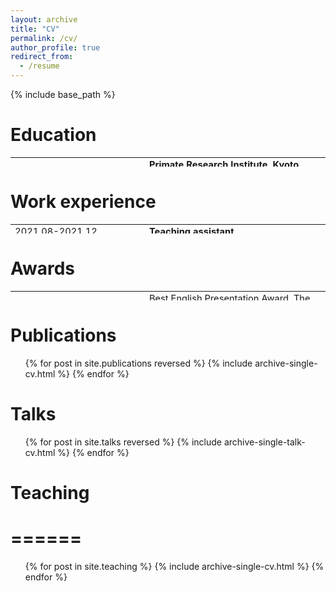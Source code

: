 ```yaml
---
layout: archive
title: "CV"
permalink: /cv/
author_profile: true
redirect_from:
  - /resume
---
```


{% include base_path %}

<style>
table {
    border-collapse: collapse;
}
table, th, td {
   border: 1px white;
   height: 15px;
   font-size: 11pt;
}
blockquote {
    border-left: solid blue;
    padding-left: 10px;
}
</style>

Education
======
<table>
    <tr>
        <td style="width: 200px;">2019.10-2022.09</td>
        <td><strong>Primate Research Institute, Kyoto University</strong></td>
        <td></td>
    </tr>
    <tr>
        <td></td>
        <td>Ph.D. Candidate, Biological sciences</td>
        <td></td>
    </tr>
    <tr>
        <td>2017.10-2019.09</td>
        <td><strong>Primate Research Institute, Kyoto University</strong></td>
        <td></td>
    </tr>
    <tr>
        <td></td>
        <td>Master of Science, Biological sciences</td>
        <td></td>
    </tr>
    <tr>
        <td>2015.09-2016.08</td>
        <td><strong>Primate Research Institute, Kyoto University</strong></td>
        <td></td>
    </tr>
    <tr>
        <td></td>
        <td>Exchange student</td>
        <td></td>
    </tr>
    <tr>
        <td>2012.09-2016.06</td>
        <td><strong>Sun Yat-sen University</strong></td>
        <td></td>
    </tr>
    <tr>
        <td></td>
        <td>Bachelor of Science, Biological sciences</td>
        <td></td>
    </tr>
</table>







Work experience
======
<table>
    <tr>
        <td style="width: 200px;">2021.08-2021.12</td>
        <td><strong>Teaching assistant</strong></td>
        <td></td>
    </tr>
    <tr>
        <td></td>
        <td>Interdisciplinary Seminar on Primatology 2021, Inuyama campus, Kyoto University</td>
        <td></td>
    </tr>
    <tr>
        <td>2021.04-2022.03</td>
        <td><strong>Teaching assistant</strong></td>
        <td></td>
    </tr>
    <tr>
        <td></td>
        <td>CICASP Seminar in Science Communication and the International Primatology Lecture Series, Inuyama campus, Kyoto University</td>
        <td></td>
    </tr>
    <tr>
        <td>2019.08-2019.12</td>
        <td><strong>Teaching assistant</strong></td>
        <td></td>
    </tr>
    <tr>
        <td></td>
        <td>Interdisciplinary Seminar on Primatology 2019, Inuyama campus, Kyoto University</td>
        <td></td>
    </tr>
</table>




  
Awards
======
<table>
    <tr>
        <td style="width: 200px;">2022.03</td>
        <td>Best English Presentation Award. The 69th Annual Meeting of the Ecological Society of Japan</td>
    </tr>
    <tr>
        <td>2021.10-2022.09</td>
        <td>Support for Pioneering Graduate Students presented by the Kyoto University Graduate Division</td>
    </tr>
    <tr>
        <td>2021.03</td>
        <td>English Presentation Audience Award. The 68th Annual Meeting of the Ecological Society of Japan</td>
    </tr>
    <tr>
        <td>2020.01</td>
        <td>Symposium of Integrative Biology: Oversea Travel Felloship for Young Researchers</td>
    </tr>
    <tr>
        <td>2020-2021</td>
        <td>Scholarship of Graduate School of Science Fund (Kyoto University)</td>
    </tr>
    <tr>
        <td>2015-2016</td>
        <td>The Sumitomo Corporation Scholarship</td>
    </tr>
</table>


Publications
======
  <ul>{% for post in site.publications reversed %}
    {% include archive-single-cv.html %}
  {% endfor %}</ul>
  
Talks
======
  <ul>{% for post in site.talks reversed %}
    {% include archive-single-talk-cv.html %}
  {% endfor %}</ul>
  
# Teaching
# ======
  <ul>{% for post in site.teaching %}
    {% include archive-single-cv.html %}
  {% endfor %}</ul>
  

